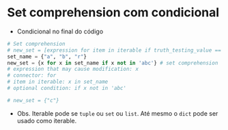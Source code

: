 # Set comprehension com condicional

- Condicional no final do código
```python
# Set comprehension
# new_set = [expression for item in iterable if truth_testing_value == True]
set_name = {"a", "b", "r"}
new_set = {x for x in set_name if x not in 'abc'} # set comprehension
# expression that may cause modification: x
# connector: for
# item in iterable: x in set_name
# optional condition: if x not in 'abc'

# new_set = {"c"}
```  

- Obs. Iterable pode se `tuple` ou `set` ou `list`. Até mesmo o `dict` pode ser usado como iterable.